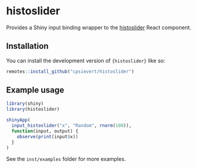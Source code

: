 
# histoslider

<!-- badges: start -->
<!-- badges: end -->

Provides a Shiny input binding wrapper to the [histoslider](https://github.com/samhogg/histoslider) React component.

## Installation

You can install the development version of `{histoslider}` like so:

``` r
remotes::install_github("cpsievert/histoslider")
```

## Example usage

``` r
library(shiny)
library(histoslider)

shinyApp(
  input_histoslider("x", "Random", rnorm(100)),
  function(input, output) {
    observe(print(input$x))
  }
)
```


See the `inst/examples` folder for more examples.
